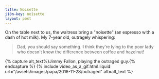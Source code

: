 ```yaml
---
title: Noisette
i18n-key: noisette
layout: post
---
```


On the table next to us, the waitress bring a "noisette" (an espresso with a dash of hot milk). My 7-year old, outragely whispering: 

> Dad, you should say something. I think they're lying to the poor lady who doesn't know the difference between coffee and hazelnut!

{% capture alt_text%}Jimmy Fallon, playing the outraged guy.{% endcapture %}
{% include video_as_a_gif.html.liquid
url="/assets/images/papa/2018-11-28/outraged"
alt=alt_text
%}